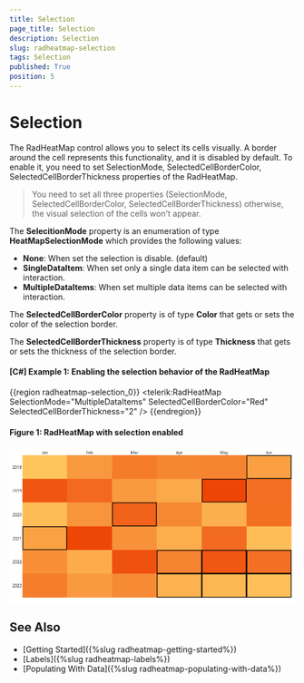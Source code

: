 ```yaml
---
title: Selection
page_title: Selection
description: Selection
slug: radheatmap-selection
tags: Selection
published: True
position: 5
---
```


# Selection

The RadHeatMap control allows you to select its cells visually. A border around the cell represents this functionality, and it is disabled by default. To enable it, you need to set SelectionMode, SelectedCellBorderColor, SelectedCellBorderThickness properties of the RadHeatMap.  

>You need to set all three properties (SelectionMode, SelectedCellBorderColor, SelectedCellBorderThickness) otherwise, the visual selection of the cells won't appear.

The __SelecitionMode__ property is an enumeration of type __HeatMapSelectionMode__ which provides the following values:

* __None__: When set the selection is disable. (default)
* __SingleDataItem__: When set only a single data item can be selected with interaction.
* __MultipleDataItems__: When set multiple data items can be selected with interaction.

The __SelectedCellBorderColor__ property is of type __Color__ that gets or sets the color of the selection border.

The __SelectedCellBorderThickness__ property is of type __Thickness__ that gets or sets the thickness of the selection border.

#### __[C#] Example 1: Enabling the selection behavior of the RadHeatMap__

{{region radheatmap-selection_0}}
	 <telerik:RadHeatMap SelectionMode="MultipleDataItems" SelectedCellBorderColor="Red" SelectedCellBorderThickness="2" />
{{endregion}}

#### __Figure 1: RadHeatMap with selection enabled__

![RadHeatMap with selection enabled](images/radheatmap-selection_0.PNG)

## See Also
* [Getting Started]({%slug radheatmap-getting-started%})
* [Labels]({%slug radheatmap-labels%})
* [Populating With Data]({%slug radheatmap-populating-with-data%})
